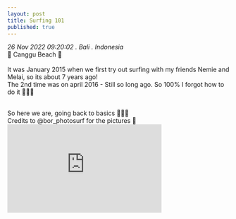 ```yaml
---
layout: post
title: Surfing 101
published: true
---
```

_26 Nov 2022 09:20:02 . Bali . Indonesia_
<br>
📍 Canggu Beach 📍
<br>
<br>
It was January 2015 when we first try out surfing with my friends Nemie and Melai, so its about 7 years ago!
<br>
The 2nd time was on april 2016 - Still so long ago. So 100% I forgot how to do it 🤭🤭🤭
<br>
<!--more-->
<br>
So here we are, going back to basics 🤷🏻‍♀️
<br>
Credits to @bor_photosurf for the pictures 💙
<br>
<iframe width="350" height="200" src="https://www.youtube.com/embed/zFH_RwdXyPk" frameborder="0" allow="accelerometer; autoplay; encrypted-media; gyroscope; picture-in-picture" allowfullscreen></iframe>

